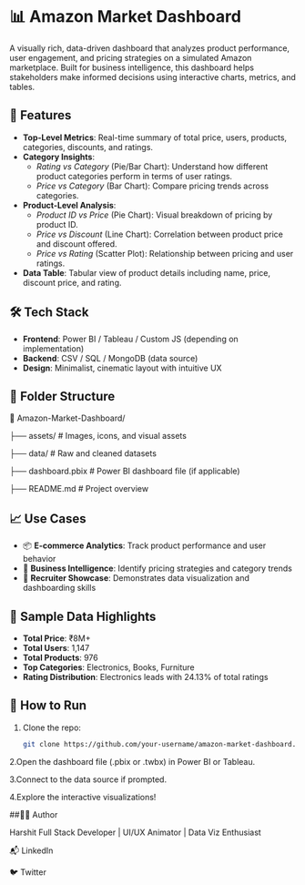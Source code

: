 # 📊 Amazon Market Dashboard

A visually rich, data-driven dashboard that analyzes product performance, user engagement, and pricing strategies on a simulated Amazon marketplace. Built for business intelligence, this dashboard helps stakeholders make informed decisions using interactive charts, metrics, and tables.

## 🚀 Features

- **Top-Level Metrics**: Real-time summary of total price, users, products, categories, discounts, and ratings.
- **Category Insights**:
  - *Rating vs Category* (Pie/Bar Chart): Understand how different product categories perform in terms of user ratings.
  - *Price vs Category* (Bar Chart): Compare pricing trends across categories.
- **Product-Level Analysis**:
  - *Product ID vs Price* (Pie Chart): Visual breakdown of pricing by product ID.
  - *Price vs Discount* (Line Chart): Correlation between product price and discount offered.
  - *Price vs Rating* (Scatter Plot): Relationship between pricing and user ratings.
- **Data Table**: Tabular view of product details including name, price, discount price, and rating.

## 🛠️ Tech Stack

- **Frontend**: Power BI / Tableau / Custom JS (depending on implementation)
- **Backend**: CSV / SQL / MongoDB (data source)
- **Design**: Minimalist, cinematic layout with intuitive UX

## 📂 Folder Structure

📁 Amazon-Market-Dashboard/ 

├── assets/ # Images, icons, and visual assets 

├── data/ # Raw and cleaned datasets 

├── dashboard.pbix # Power BI dashboard file (if applicable) 

├── README.md # Project overview


## 📈 Use Cases

- 📦 **E-commerce Analytics**: Track product performance and user behavior
- 🧠 **Business Intelligence**: Identify pricing strategies and category trends
- 🎯 **Recruiter Showcase**: Demonstrates data visualization and dashboarding skills

## 🧪 Sample Data Highlights

- **Total Price**: ₹8M+
- **Total Users**: 1,147
- **Total Products**: 976
- **Top Categories**: Electronics, Books, Furniture
- **Rating Distribution**: Electronics leads with 24.13% of total ratings

## 🧰 How to Run

1. Clone the repo:
   ```bash
   git clone https://github.com/your-username/amazon-market-dashboard.git

2.Open the dashboard file (.pbix or .twbx) in Power BI or Tableau.

3.Connect to the data source if prompted.

4.Explore the interactive visualizations!

##🙋‍♂️ Author

Harshit Full Stack Developer | UI/UX Animator | Data Viz Enthusiast 

📬 LinkedIn 

🐦 Twitter
